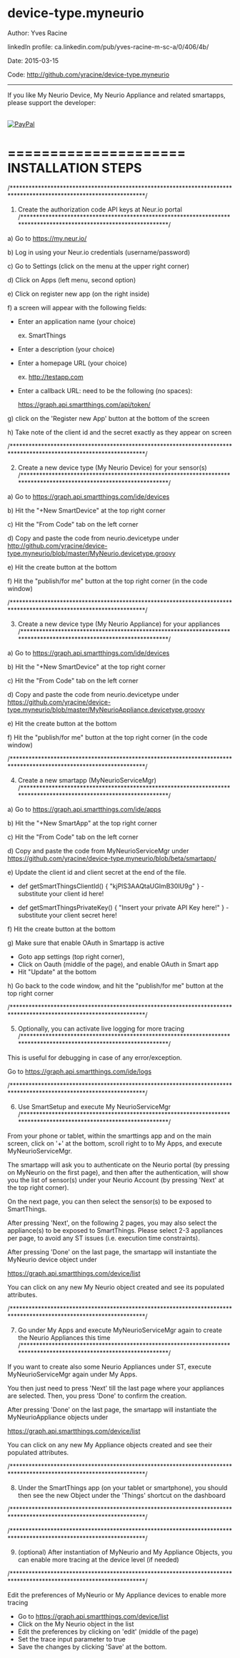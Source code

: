 # device-type.myneurio

Author:             Yves Racine

linkedIn profile:   ca.linkedin.com/pub/yves-racine-m-sc-a/0/406/4b/

Date:               2015-03-15

Code: http://github.com/yracine/device-type.myneurio

**************************************************************************************************
If you like My Neurio Device, My Neurio Appliance and related smartapps, please support the developer:


<br/> [![PayPal](https://www.paypalobjects.com/en_US/i/btn/btn_donate_SM.gif)](
https://www.paypal.com/cgi-bin/webscr?cmd=_donations&business=yracine%40yahoo%2ecom&lc=US&item_name=Maisons%20ecomatiq&no_note=0&currency_code=USD&bn=PP%2dDonationsBF%3abtn_donateCC_LG%2egif%3aNonHostedGuest)


=====================
INSTALLATION STEPS
=====================



/*******************************************************************************************************************/

1) Create the authorization code API keys at Neur.io portal
/*******************************************************************************************************************/


a) Go to https://my.neur.io/

b) Log in using your Neur.io credentials (username/password)

c) Go to Settings (click on the menu at the upper right corner)

d) Click on Apps (left menu, second option)

e) Click on register new app (on the right inside)

f) a screen will appear with the following fields:

- Enter an application name (your choice)

    ex. SmartThings
- Enter a description (your choice)

- Enter a homepage URL (your choice)
 

    ex. http://testapp.com
-  Enter a callback URL: need to be the following (no spaces):

    https://graph.api.smartthings.com/api/token/

g) click on the 'Register new App' button at the bottom of the screen

h) Take note of the client id and the secret exactly as they appear on screen

/*******************************************************************************************************************/

2) Create a new device type (My Neurio Device) for your sensor(s)
/*******************************************************************************************************************/



a) Go to https://graph.api.smartthings.com/ide/devices

b) Hit the "+New SmartDevice" at the top right corner

c) Hit the "From Code" tab on the left corner

d) Copy and paste the code from neurio.devicetype
under http://github.com/yracine/device-type.myneurio/blob/master/MyNeurio.devicetype.groovy

e) Hit the create button at the bottom

f) Hit the "publish/for me" button at the top right corner (in the code window)

/*******************************************************************************************************************/

3) Create a new device type (My Neurio Appliance) for your appliances
/*******************************************************************************************************************/



a) Go to https://graph.api.smartthings.com/ide/devices

b) Hit the "+New SmartDevice" at the top right corner

c) Hit the "From Code" tab on the left corner

d) Copy and paste the code from neurio.devicetype
under https://github.com/yracine/device-type.myneurio/blob/master/MyNeurioAppliance.devicetype.groovy

e) Hit the create button at the bottom

f) Hit the "publish/for me" button at the top right corner (in the code window)

/*******************************************************************************************************************/

4) Create a new smartapp (MyNeurioServiceMgr)
/*******************************************************************************************************************/


a) Go to https://graph.api.smartthings.com/ide/apps

b) Hit the "+New SmartApp" at the top right corner

c) Hit the "From Code" tab on the left corner

d) Copy and paste the code from MyNeurioServiceMgr
under https://github.com/yracine/device-type.myneurio/blob/beta/smartapp/

e) Update the client id and client secret at the end of the file.

- def getSmartThingsClientId() { "kjPlS3AAQtaUGlmB30IU9g" } - substitute your client id here!

- def getSmartThingsPrivateKey() { "Insert your private API Key here!" } - substitute your client secret here!

f) Hit the create button at the bottom

g) Make sure that enable OAuth in Smartapp is active 

* Goto app settings (top right corner), 
* Click on Oauth (middle of the page), and enable OAuth in Smart app
* Hit "Update" at the bottom

h) Go back to the code window, and hit the "publish/for me" button at the top right corner 

/*******************************************************************************************************************/

5) Optionally, you can activate live logging for more tracing 
/*******************************************************************************************************************/

This is useful for debugging in case of any error/exception.

Go to https://graph.api.smartthings.com/ide/logs


/*******************************************************************************************************************/

6) Use SmartSetup and execute My NeurioServiceMgr
/*******************************************************************************************************************/


From your phone or tablet, within the smarttings app and on the main screen, click on '+' at the bottom, scroll right to to My Apps, and execute MyNeurioServiceMgr.

The smartapp will ask you to authenticate on the Neurio portal (by pressing on MyNeurio on the first page), and then
after the authentication, will show you the list of sensor(s) under your Neurio Account (by pressing 'Next' at the top right corner). 

On the next page, you can then select the sensor(s) to be exposed to SmartThings.

After pressing 'Next', on the following 2 pages, you may also select the appliance(s) to be exposed to SmartThings.
Please select 2-3 appliances per page, to avoid any ST issues (i.e. execution time constraints).

After pressing 'Done' on the last page, the smartapp will instantiate the MyNeurio device object under 

https://graph.api.smartthings.com/device/list

You can click on any new My Neurio object created and see its populated attributes.

/*******************************************************************************************************************/

7) Go under My Apps and execute MyNeurioServiceMgr again to create the Neurio Appliances this time
/*******************************************************************************************************************/

If you want to create also some Neurio Appliances under ST, execute MyNeurioServiceMgr again
under My Apps.

You then just need to press 'Next' till the last page where your appliances are selected.  Then,
you press 'Done' to confirm the creation.

After pressing 'Done' on the last page, the smartapp will instantiate the MyNeurioAppliance objects under 

https://graph.api.smartthings.com/device/list

You can click on any new My Appliance objects created and see their populated attributes.

/*******************************************************************************************************************/

8) Under the SmartThings app (on your tablet or smartphone), you should then
see the new Object under the 'Things' shortcut on the dashboard

/*******************************************************************************************************************/


/*******************************************************************************************************************/

9) (optional) After instantiation of MyNeurio and My Appliance Objects, you can enable more tracing 
at the device level (if needed)

/*******************************************************************************************************************/


Edit the preferences of MyNeurio or My Appliance devices to enable more tracing

- Go to https://graph.api.smartthings.com/device/list
- Click on the My Neurio object in the list
- Edit the preferences by clicking on 'edit' (middle of the page) 
- Set the trace input parameter to true 
- Save the changes by clicking 'Save' at the bottom.



